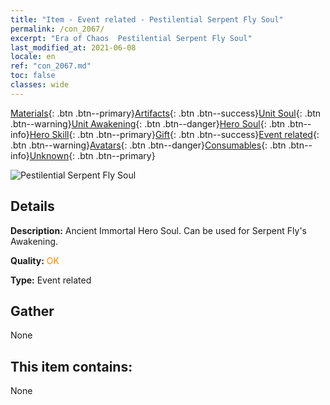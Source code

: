 ```yaml
---
title: "Item - Event related - Pestilential Serpent Fly Soul"
permalink: /con_2067/
excerpt: "Era of Chaos  Pestilential Serpent Fly Soul"
last_modified_at: 2021-06-08
locale: en
ref: "con_2067.md"
toc: false
classes: wide
---
```

 [Materials](/Items/){: .btn .btn--primary}[Artifacts](/Items/Artifacts/){: .btn .btn--success}[Unit Soul](/Items/UnitSoul/){: .btn .btn--warning}[Unit Awakening](/Items/UnitAwakening/){: .btn .btn--danger}[Hero Soul](/Items/HeroSoul/){: .btn .btn--info}[Hero Skill](/Items/HeroSkill/){: .btn .btn--primary}[Gift](/Items/Gift/){: .btn .btn--success}[Event related](/Items/Events/){: .btn .btn--warning}[Avatars](/Items/Avatars/){: .btn .btn--danger}[Consumables](/Items/Consumables/){: .btn .btn--info}[Unknown](/Items/Unknown/){: .btn .btn--primary}

 ![Pestilential Serpent Fly Soul](/images/t/juexing_803.png)

## Details
 **Description:** Ancient Immortal Hero Soul. Can be used for Serpent Fly's Awakening.

 **Quality:** <span style="color: #FF8C00">OK</span>

 **Type:** Event related

## Gather

  None

## This item contains:

  None

